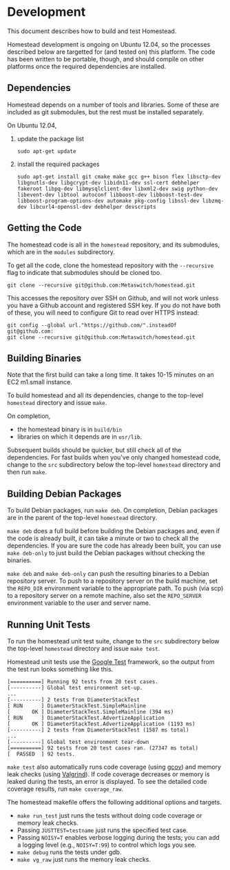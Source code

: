 # Development

This document describes how to build and test Homestead.

Homestead development is ongoing on Ubuntu 12.04, so the processes described
below are targetted for (and tested on) this platform.  The code has been
written to be portable, though, and should compile on other platforms once the
required dependencies are installed.

## Dependencies

Homestead depends on a number of tools and libraries.  Some of these are
included as git submodules, but the rest must be installed separately.

On Ubuntu 12.04,

1.  update the package list

        sudo apt-get update

2.  install the required packages

        sudo apt-get install git cmake make gcc g++ bison flex libsctp-dev libgnutls-dev libgcrypt-dev libidn11-dev ssl-cert debhelper fakeroot libpq-dev libmysqlclient-dev libxml2-dev swig python-dev libevent-dev libtool autoconf libboost-dev libboost-test-dev libboost-program-options-dev automake pkg-config libssl-dev libzmq-dev libcurl4-openssl-dev debhelper devscripts

## Getting the Code

The homestead code is all in the `homestead` repository, and its submodules, which
are in the `modules` subdirectory.

To get all the code, clone the homestead repository with the `--recursive` flag to
indicate that submodules should be cloned too.

    git clone --recursive git@github.com:Metaswitch/homestead.git

This accesses the repository over SSH on Github, and will not work unless you have a Github account and registered SSH key. If you do not have both of these, you will need to configure Git to read over HTTPS instead:

    git config --global url."https://github.com/".insteadOf git@github.com:
    git clone --recursive git@github.com:Metaswitch/homestead.git
	
## Building Binaries

Note that the first build can take a long time. It takes 10-15 minutes on 
an EC2 m1.small instance.

To build homestead and all its dependencies, change to the top-level `homestead`
directory and issue `make`.

On completion,

* the homestead binary is in `build/bin`
* libraries on which it depends are in `usr/lib`.

Subsequent builds should be quicker, but still check all of the
dependencies.  For fast builds when you've only changed homestead code, change to
the `src` subdirectory below the top-level `homestead` directory and then run
`make`.

## Building Debian Packages

To build Debian packages, run `make deb`.  On completion, Debian packages
are in the parent of the top-level `homestead` directory.

`make deb` does a full build before building the Debian packages and, even if
the code is already built, it can take a minute or two to check all the
dependencies.  If you are sure the code has already been built, you can use
`make deb-only` to just build the Debian packages without checking the
binaries.

`make deb` and `make deb-only` can push the resulting binaries to a Debian
repository server.  To push to a repository server on the build machine, set
the `REPO_DIR` environment variable to the appropriate path.  To push (via
scp) to a repository server on a remote machine, also set the `REPO_SERVER`
environment variable to the user and server name.

## Running Unit Tests

To run the homestead unit test suite, change to the `src` subdirectory below
the top-level `homestead` directory and issue `make test`.

Homestead unit tests use the [Google Test](https://code.google.com/p/googletest/)
framework, so the output from the test run looks something like this.

    [==========] Running 92 tests from 20 test cases.
    [----------] Global test environment set-up.
	...
	[----------] 2 tests from DiameterStackTest
	[ RUN      ] DiameterStackTest.SimpleMainline
	[       OK ] DiameterStackTest.SimpleMainline (394 ms)
	[ RUN      ] DiameterStackTest.AdvertizeApplication
	[       OK ] DiameterStackTest.AdvertizeApplication (1193 ms)
	[----------] 2 tests from DiameterStackTest (1587 ms total)
	...
    [----------] Global test environment tear-down
    [==========] 92 tests from 20 test cases ran. (27347 ms total)
    [  PASSED  ] 92 tests.

`make test` also automatically runs code coverage (using
[gcov](http://gcc.gnu.org/onlinedocs/gcc/Gcov.html)) and memory leak checks
(using [Valgrind](http://valgrind.org/)).  If code coverage decreases or
memory is leaked during the tests, an error is displayed. To see the detailed
code coverage results, run `make coverage_raw`.

The homestead makefile offers the following additional options and targets.

*   `make run_test` just runs the tests without doing code coverage or memory
    leak checks.
*   Passing `JUSTTEST=testname` just runs the specified test case.
*   Passing `NOISY=T` enables verbose logging during the tests; you can add
    a logging level (e.g., `NOISY=T:99`) to control which logs you see.
*   `make debug` runs the tests under gdb.
*   `make vg_raw` just runs the memory leak checks.